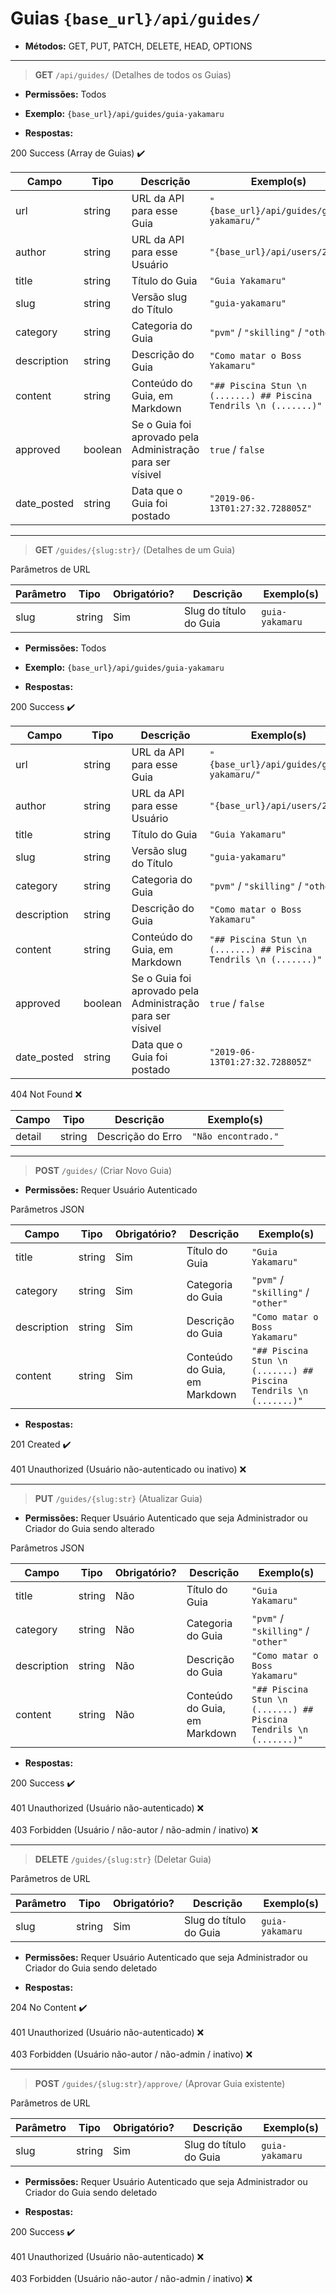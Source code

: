 # Guias `{base_url}/api/guides/`
  * **Métodos:** GET, PUT, PATCH, DELETE, HEAD, OPTIONS

---

> **GET** `/api/guides/` (Detalhes de todos os Guias)
  * **Permissões:** Todos
  * **Exemplo:** `{base_url}/api/guides/guia-yakamaru`

  * **Respostas:**

  <div class="table-caption table-success">200 Success (Array de Guias) ✔️</div>

  | Campo       | Tipo    | Descrição | Exemplo(s) |
  |-------------|---------|---------- | ---------- |
  | url         | string  | URL da API para esse Guia | `"{base_url}/api/guides/guia-yakamaru/"` |
  | author      | string  | URL da API para esse Usuário  | `"{base_url}/api/users/23/"` |
  | title       | string  | Título do Guia | `"Guia Yakamaru"` |
  | slug        | string  | Versão slug do Título | `"guia-yakamaru"` |
  | category    | string  | Categoria do Guia | `"pvm"` / `"skilling"` / `"other"` |
  | description | string  | Descrição do Guia | `"Como matar o Boss Yakamaru"` |
  | content     | string  | Conteúdo do Guia, em Markdown | `"## Piscina Stun \n (.......) ## Piscina Tendrils \n (.......)"` |
  | approved    | boolean | Se o Guia foi aprovado pela Administração para ser vísivel | `true` / `false` |
  | date_posted | string  | Data que o Guia foi postado | `"2019-06-13T01:27:32.728805Z"` |

---

> **GET** `/guides/{slug:str}/` (Detalhes de um Guia)
  <div class="table-caption">Parâmetros de URL</div>

  | Parâmetro | Tipo    | Obrigatório? | Descrição | Exemplo(s) |
  |-----------|---------|--------------|---------- | ---------- |
  | slug      | string  | Sim | Slug do título do Guia | `guia-yakamaru` |

  * **Permissões:** Todos
  * **Exemplo:** `{base_url}/api/guides/guia-yakamaru`

  * **Respostas:**

  <div class="table-caption table-success">200 Success ✔️</div>

  | Campo       | Tipo    | Descrição | Exemplo(s) |
  |-------------|---------|---------- | ---------- |
  | url         | string  | URL da API para esse Guia | `"{base_url}/api/guides/guia-yakamaru/"` |
  | author      | string  | URL da API para esse Usuário  | `"{base_url}/api/users/23/"` |
  | title       | string  | Título do Guia | `"Guia Yakamaru"` |
  | slug        | string  | Versão slug do Título | `"guia-yakamaru"` |
  | category    | string  | Categoria do Guia | `"pvm"` / `"skilling"` / `"other"` |
  | description | string  | Descrição do Guia | `"Como matar o Boss Yakamaru"` |
  | content     | string  | Conteúdo do Guia, em Markdown | `"## Piscina Stun \n (.......) ## Piscina Tendrils \n (.......)"` |
  | approved    | boolean | Se o Guia foi aprovado pela Administração para ser vísivel | `true` / `false` |
  | date_posted | string  | Data que o Guia foi postado | `"2019-06-13T01:27:32.728805Z"` |

  <div class="table-caption table-error">404 Not Found ❌</div>

  | Campo       | Tipo    | Descrição | Exemplo(s) |
  |-------------|---------|---------- | ---------- |
  | detail      | string  | Descrição do Erro | `"Não encontrado."` |

---

> **POST** `/guides/` (Criar Novo Guia)
  * **Permissões:** Requer Usuário Autenticado

  <div class="table-caption">Parâmetros JSON</div>

  | Campo       | Tipo    |  Obrigatório? | Descrição | Exemplo(s) |
  |-------------|---------|---------------|---------- | ---------- |
  | title       | string  | Sim           | Título do Guia | `"Guia Yakamaru"` |
  | category    | string  | Sim           | Categoria do Guia | `"pvm"` / `"skilling"` / `"other"` |
  | description | string  | Sim           | Descrição do Guia | `"Como matar o Boss Yakamaru"` |
  | content     | string  | Sim           | Conteúdo do Guia, em Markdown | `"## Piscina Stun \n (.......) ## Piscina Tendrils \n (.......)"` |

  * **Respostas:**

  <div class="table-caption table-success">201 Created ✔️</div>
  <br>
  <div class="table-caption table-error">401 Unauthorized (Usuário não-autenticado ou inativo) ❌</div>

---

> **PUT** `/guides/{slug:str}` (Atualizar Guia)

  * **Permissões:** Requer Usuário Autenticado que seja Administrador ou Criador do Guia sendo alterado

  <div class="table-caption">Parâmetros JSON</div>

  | Campo       | Tipo    | Obrigatório? | Descrição | Exemplo(s) |
  |-------------|---------|--------------|---------- | ---------- |
  | title       | string  | Não          | Título do Guia | `"Guia Yakamaru"` |
  | category    | string  | Não          | Categoria do Guia | `"pvm"` / `"skilling"` / `"other"` |
  | description | string  | Não          | Descrição do Guia | `"Como matar o Boss Yakamaru"` |
  | content     | string  | Não          | Conteúdo do Guia, em Markdown | `"## Piscina Stun \n (.......) ## Piscina Tendrils \n (.......)"` |

  * **Respostas:**

  <div class="table-caption table-success">200 Success ✔️</div>
  <br>
  <div class="table-caption table-error">401 Unauthorized (Usuário não-autenticado) ❌</div>
  <br>
  <div class="table-caption table-error">403 Forbidden (Usuário / não-autor / não-admin / inativo) ❌</div>

---

> **DELETE** `/guides/{slug:str}` (Deletar Guia)
  <div class="table-caption">Parâmetros de URL</div>

  | Parâmetro | Tipo    | Obrigatório? | Descrição | Exemplo(s) |
  |-----------|---------|--------------|---------- | ---------- |
  | slug      | string  | Sim | Slug do título do Guia | `guia-yakamaru` |

  * **Permissões:** Requer Usuário Autenticado que seja Administrador ou Criador do Guia sendo deletado

  * **Respostas:**

  <div class="table-caption table-success">204 No Content ✔️</div>
  <br>
  <div class="table-caption table-error">401 Unauthorized (Usuário não-autenticado) ❌</div>
  <br>
  <div class="table-caption table-error">403 Forbidden (Usuário não-autor / não-admin / inativo) ❌</div>

---

> **POST** `/guides/{slug:str}/approve/` (Aprovar Guia existente)
  <div class="table-caption">Parâmetros de URL</div>

  | Parâmetro | Tipo    | Obrigatório? | Descrição | Exemplo(s) |
  |-----------|---------|--------------|---------- | ---------- |
  | slug      | string  | Sim | Slug do título do Guia | `guia-yakamaru` |

  * **Permissões:** Requer Usuário Autenticado que seja Administrador ou Criador do Guia sendo deletado

  * **Respostas:**

  <div class="table-caption table-success">200 Success ✔️</div>
  <br>
  <div class="table-caption table-error">401 Unauthorized (Usuário não-autenticado) ❌</div>
  <br>
  <div class="table-caption table-error">403 Forbidden (Usuário não-autor / não-admin / inativo) ❌</div>

